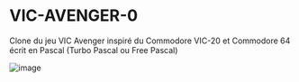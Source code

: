 # VIC-AVENGER-0
Clone du jeu VIC Avenger inspiré du Commodore VIC-20 et Commodore 64 écrit en Pascal (Turbo Pascal ou Free Pascal)

![image](https://github.com/gladir/VIC-AVENGER-0/assets/11842176/db7c7efd-2b58-461a-b43a-be4cd23fea09)
